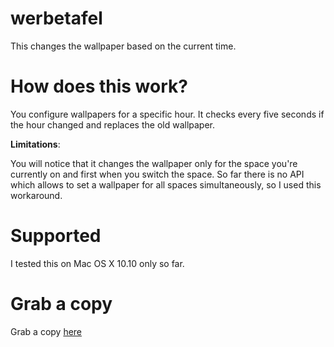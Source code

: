 # werbetafel

This changes the wallpaper based on the current time.

# How does this work?

You configure wallpapers for a specific hour. It checks every five seconds if the hour changed and replaces the old wallpaper.

**Limitations**:

You will notice that it changes the wallpaper only for the space you're currently on and first when you switch the space. So far there is 
no API which allows to set a wallpaper for all spaces simultaneously, so I used this workaround.

# Supported

I tested this on Mac OS X 10.10 only so far.

# Grab a copy

Grab a copy [here](https://github.com/schultyy/werbetafel/releases)
